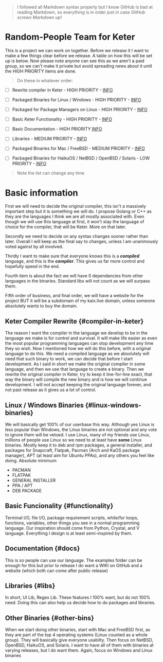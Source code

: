 > I followed all Markdown syntax properly but I know GitHub is bad at reading Markdown, so everything is in order *just in case GitHub screws Markdown up!*

# Random-People Team for Keter
This is a project we can work on together. Before we release it I want to make a few things clear before we release. A table on how this will be set up is below. Now please note anyone can see this as we aren't a paid group, so we can't make it private but avoid spreading news about it until the HIGH PRIORITY items are done.

> Do these in whatever order:

- [ ] Rewrite compiler in Keter - HIGH PRIORITY - [INFO](#compiler-in-keter)
- [ ] Packaged Binaries for Linux / Windows - HIGH PRIORITY - [INFO](#linux-windows-binaries)
- [ ] Packaged for Package Managers on Linux - HIGH PRIORITY - [INFO](#linux-windows-binaries)
- [ ] Basic Keter Functionality - HIGH PRIORITY - [INFO](#functionality)
- [ ] Basic Documentation - HIGH PRIORITY [INFO](#docs)
- [ ] Libraries - MEDIUM PRIORITY - [INFO](#libs)
- [ ] Packaged Binaries for Mac / FreeBSD - MEDIUM PRIORITY - [INFO](#other-bins)
- [ ] Packaged Binaries for HaikuOS / NetBSD / OpenBSD / Solaris - LOW PRIORITY - [INFO](#other-bins)


> Note the list can change any time

# Basic information
First we will need to decide the original compiler, this isn't a massively important step but it is something we will do. I propose Golang or C++ as they are the languages I think we are all mostly associated with. Even though we will use this language at first, it won't stay the language of choice for the compiler, that will be Keter. More on that later.

Secondly we need to decide on any syntax changes sooner rather than later. Overall I will keep as the final say to changes, unless I am unanimously voted against by all involved.

Thirdly I want to make sure that everyone knows this is a ***compiled*** language, and this is the ***compiler***. This gives us far more control and hopefully speed in the end. 

Fourth item is about the fact we will have 0 dependancies from other languages in the binaries. Standard libs will not count as we will surpass them.

Fifth order of business, and final order, we will have a website for the project BUT it will be a subdomain of my kaix.live domain, unless someone absolutely wants to buy the domain.

## Keter Compiler Rewrite {#compiler-in-keter}
The reason I want the compiler in the language we develop to be in the language we make is for control and survival. It will make life easier as even the most popular programming languages can stop development any time they so wish. Now I mentioned how we will do this before, with a original language to do this. We need a compiled language as we absolutely will need that such binary to work, we can decide that before I start development. As I said in short we make the original compiler in some language, and then we use that language to create a binary. Then we rewrite the original compiler in Keter, try to keep it line-for-line exact, that way the binary will compile the new binary and is how we will continue development. I will not accept keeping the original language forever, and not past release as it gives us a lot of control.

## Linux / Windows Binaries {#linux-windows-binaries}
We will basically get 100% of our userbase this way. Although yes Linux is less popular than Windows, the Linux binaries are not optional and any vote to ignore them will be vetoed. I use Linux, many of my friends use Linux, millions of people use Linux so we need to at least have **some** Linux binaries. Mostly keep it to deb and rpm packages, a general installer, and packages for Snapcraft, Flatpak, Pacman (Arch and KaOS package manager), APT (at least aim for Ubuntu PPAs), and any others you feel like doing. Absolute minimum:
- PACMAN
- FLATPAK
- GENERAL INSTALLER
- PPA / APT
- DEB PACKAGE

## Basic Funcionality {#functionality}
Terminal I/O, file I/O, package requirement scripts, while/for loops, functions, variables, other things you see in a normal programming language. Our inspiration should come from Python, Crystal, and V language. Everything I design is at least semi-inspired by them.

## Documentation {#docs}
This is so people can use our language. The examples folder can be enough for this but prior to release I do want a WIKI on GitHub and a website (which both can come after public release)

## Libraries {#libs}
In short, UI Lib, Regex Lib. These features I 100% want, but do not 100% need. Doing this can also help us decide how to do packages and libraries.

## Other Binaries {#other-bins}
When we start doing other binaries, start with Mac and FreeBSD first, as they are part of the top 4 operating systems (Linux counted as a whole group). They will basically give everyone usabilty. Then focus on NetBSD, OpenBSD, HaikuOS, and Solaris. I want to have all of them with binaries at varying releases, but I do want them. Again, focus on Windows and Linux binaries
